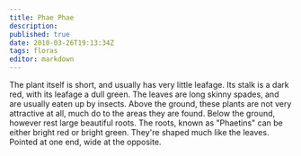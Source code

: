 ```yaml
---
title: Phae Phae
description:
published: true
date: 2010-03-26T19:13:34Z
tags: floras
editor: markdown
---
```


The plant itself is short, and usually has very little leafage. Its stalk is a dark red, with its leafage a dull green. The leaves are long skinny spades, and are usually eaten up by insects. Above the ground, these plants are not very attractive at all, much do to the areas they are found. Below the ground, however rest large beautiful roots. The roots, known as "Phaetins" can be either bright red or bright green. They're shaped much like the leaves. Pointed at one end, wide at the opposite.